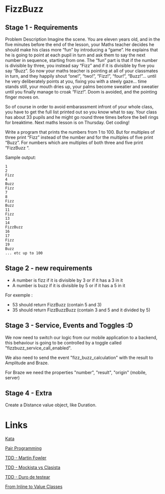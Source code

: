 # FizzBuzz
## Stage 1 - Requirements
Problem Description
Imagine the scene. You are eleven years old, and in the five minutes before the end of the lesson, your Maths teacher decides he should make his class more “fun” by introducing a “game”. He explains that he is going to point at each pupil in turn and ask them to say the next number in sequence, starting from one. The “fun” part is that if the number is divisible by three, you instead say “Fizz” and if it is divisible by five you say “Buzz”. So now your maths teacher is pointing at all of your classmates in turn, and they happily shout “one!”, “two!”, “Fizz!”, “four!”, “Buzz!”… until he very deliberately points at you, fixing you with a steely gaze… time stands still, your mouth dries up, your palms become sweatier and sweatier until you finally manage to croak “Fizz!”. Doom is avoided, and the pointing finger moves on.

So of course in order to avoid embarassment infront of your whole class, you have to get the full list printed out so you know what to say. Your class has about 33 pupils and he might go round three times before the bell rings for breaktime. Next maths lesson is on Thursday. Get coding!

Write a program that prints the numbers from 1 to 100. But for multiples of three print “Fizz” instead of the number and for the multiples of five print “Buzz”. For numbers which are multiples of both three and five print “FizzBuzz “.

Sample output:
```
1
2
Fizz
4
Buzz
Fizz
7
8
Fizz
Buzz
11
Fizz
13
14
FizzBuzz
16
17
Fizz
19
Buzz
... etc up to 100
```

## Stage 2 - new requirements
- A number is fizz if it is divisible by 3 or if it has a 3 in it
- A number is buzz if it is divisible by 5 or if it has a 5 in it

For exemple :

- 53 should return FizzBuzz (contain 5 and 3)
- 35 should return FizzBuzzBuzz (contain 3 and 5 and it divided by 5)

## Stage 3 - Service, Events and Toggles :D

We now need to switch our logic from our mobile application to a backend, this behaviour is going
to be controlled by a toggle called "fizzbuzz_service_call_enabled".

We also need to send the event "fizz_buzz_calculation" with the result to Amplitude and Braze.

For Braze we need the properties "number", "result", "origin" (mobile, server)

## Stage 4 - Extra
Create a Distance value object, like Duration.

# Links
[Kata](https://codingdojo.org/kata/FizzBuzz/)

[Pair Programming](https://storicard-espacio.slack.com/archives/C06CUHC6F5E/p1710518394909789)

[TDD - Martin Fowler](https://martinfowler.com/bliki/TestDrivenDevelopment.html)

[TDD - Mockista vs Clasista](https://romainbrunie.medium.com/mockist-v-classical-testing-strategy-d967f1bc263c)

[TDD - Duro de testear](https://www.youtube.com/watch?v=T5PGG784DOE)

[From Inline to Value Classes](https://www.youtube.com/watch?v=LpqvtgibbsQ)
